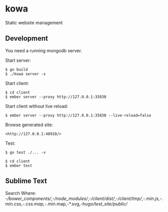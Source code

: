 kowa
====

Static website management


## Development

You need a running mongodb server.

Start server:

    $ go build
    $ ./kowa server -s

Start client:

    $ cd client
    $ ember server --proxy http://127.0.0.1:35830

Start client without live reload:

    $ ember server --proxy http://127.0.0.1:35830 --live-reload=false

Browse generated site:

    <http://127.0.0.1:48910/>

Test:

    $ go test ./... -v

    $ cd client
    $ ember test


## Sublime Text

Search Where: -*/bower_components/*,-*/node_modules/*,-*/client/dist/*,-*/client/tmp/*,-*.min.js,-*.min.css,-*.css.map,-*.min.map,-*.svg,-*hugo/test_site/public/*
